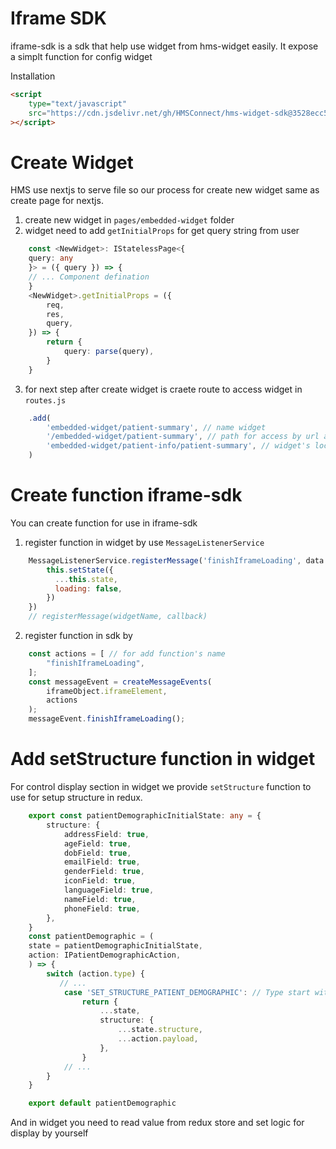 # Iframe SDK 

iframe-sdk is a sdk that help use widget from hms-widget easily. It expose a simplt function for config widget 

Installation
``` html
<script
    type="text/javascript"
    src="https://cdn.jsdelivr.net/gh/HMSConnect/hms-widget-sdk@3528ecc5679e6c32090094d21bfb3fddea767583/sdk/iframe-sdk.min.js"
></script>
```

# Create Widget
HMS use nextjs to serve file so our process for create new widget same as create page for nextjs.
1. create new widget in `pages/embedded-widget` folder
2. widget need to add `getInitialProps` for get query string from user 
```ts
    const <NewWidget>: IStatelessPage<{
    query: any
    }> = ({ query }) => {
    // ... Component defination
    }
    <NewWidget>.getInitialProps = ({
        req,
        res,
        query,
    }) => {
        return {
            query: parse(query),
        }
    }
```
3. for next step after create widget is craete route to access widget in `routes.js`

```js
    .add(
        'embedded-widget/patient-summary', // name widget
        '/embedded-widget/patient-summary', // path for access by url and acces by iframe-sdk
        'embedded-widget/patient-info/patient-summary', // widget's location
    )
```


# Create function iframe-sdk
You can create function for use in iframe-sdk
1. register function in widget by use `MessageListenerService`
```js
    MessageListenerService.registerMessage('finishIframeLoading', data => {
        this.setState({
          ...this.state,
          loading: false,
        })
    })
    // registerMessage(widgetName, callback)
```
2. register function in sdk by 
```js
    const actions = [ // for add function's name
        "finishIframeLoading",
    ];
    const messageEvent = createMessageEvents(
        iframeObject.iframeElement,
        actions
    );
    messageEvent.finishIframeLoading();
```



# Add setStructure function in widget
For control display section in widget we provide `setStructure` function to use for setup structure in redux.
```ts
    export const patientDemographicInitialState: any = {
        structure: {
            addressField: true,
            ageField: true,
            dobField: true,
            emailField: true,
            genderField: true,
            iconField: true,
            languageField: true,
            nameField: true,
            phoneField: true,
        },
    }
    const patientDemographic = (
    state = patientDemographicInitialState,
    action: IPatientDemographicAction,
    ) => {
        switch (action.type) {
           // ...
            case 'SET_STRUCTURE_PATIENT_DEMOGRAPHIC': // Type start with 'SET_STRUCTURE_' always
                return {
                    ...state,
                    structure: {
                        ...state.structure,
                        ...action.payload,
                    },
                }
            // ...
        }
    }

    export default patientDemographic
```
And in widget you need to read value from redux store and set logic for display by yourself
